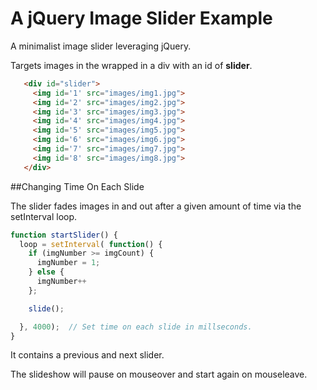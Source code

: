 # A jQuery Image Slider Example

A minimalist image slider leveraging jQuery.

Targets images in the wrapped in a div with an id of **slider**.

 ```html
    <div id="slider">
      <img id='1' src="images/img1.jpg">
      <img id='2' src="images/img2.jpg">
      <img id='3' src="images/img3.jpg">
      <img id='4' src="images/img4.jpg">
      <img id='5' src="images/img5.jpg">
      <img id='6' src="images/img6.jpg">
      <img id='7' src="images/img7.jpg">
      <img id='8' src="images/img8.jpg">
    </div>
```
##Changing Time On Each Slide

The slider fades images in and out after a given amount of time via the setInterval loop.

```javascript
function startSlider() {
  loop = setInterval( function() {
    if (imgNumber >= imgCount) {
      imgNumber = 1;
    } else {
      imgNumber++
    };

    slide();

  }, 4000);  // Set time on each slide in millseconds.
}
```

It contains a previous and next slider.

The slideshow will pause on mouseover and start again on mouseleave.
